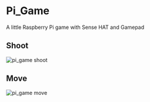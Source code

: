 # Pi_Game
A little Raspberry Pi game with Sense HAT and Gamepad

## Shoot
![pi_game shoot](renmuell.github.io/assets/img/pi_game_shoot_min.gif)

## Move
![pi_game move](renmuell.github.io/assets/img/pi_game_move_min.gif)
